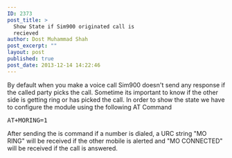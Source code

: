 ```yaml
---
ID: 2373
post_title: >
  Show State if Sim900 originated call is
  recieved
author: Dost Muhammad Shah
post_excerpt: ""
layout: post
published: true
post_date: 2013-12-14 14:22:46
---
```

By default when you make a voice call Sim900 doesn't send any response if the called party picks the call. Sometime its important to know if the other side is getting ring or has picked the call. In order to show the state we have to configure the module using the following AT Command <pre>AT+MORING=1</pre>
After sending the is command if a number is dialed, a URC string "MO RING" will be received if the other mobile is alerted and "MO CONNECTED" will be received if the call is answered.
